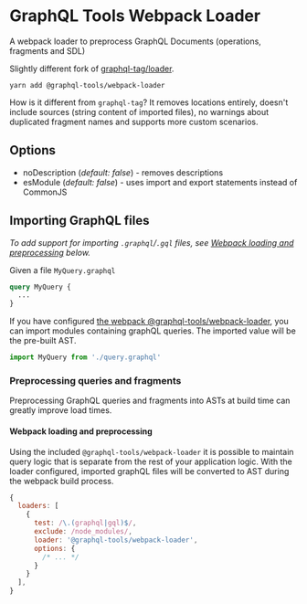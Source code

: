 # GraphQL Tools Webpack Loader

A webpack loader to preprocess GraphQL Documents (operations, fragments and SDL)

Slightly different fork of [graphql-tag/loader](https://github.com/apollographql/graphql-tag/pull/304).

    yarn add @graphql-tools/webpack-loader

How is it different from `graphql-tag`? It removes locations entirely, doesn't include sources (string content of imported files), no warnings about duplicated fragment names and supports more custom scenarios.

## Options

- noDescription (_default: false_) - removes descriptions
- esModule (_default: false_) - uses import and export statements instead of CommonJS

## Importing GraphQL files

_To add support for importing `.graphql`/`.gql` files, see [Webpack loading and preprocessing](#webpack-loading-and-preprocessing) below._

Given a file `MyQuery.graphql`

```graphql
query MyQuery {
  ...
}
```

If you have configured [the webpack @graphql-tools/webpack-loader](#webpack-loading-and-preprocessing), you can import modules containing graphQL queries. The imported value will be the pre-built AST.

```typescript
import MyQuery from './query.graphql'
```

### Preprocessing queries and fragments

Preprocessing GraphQL queries and fragments into ASTs at build time can greatly improve load times.

#### Webpack loading and preprocessing

Using the included `@graphql-tools/webpack-loader` it is possible to maintain query logic that is separate from the rest of your application logic. With the loader configured, imported graphQL files will be converted to AST during the webpack build process.

```js
{
  loaders: [
    {
      test: /\.(graphql|gql)$/,
      exclude: /node_modules/,
      loader: '@graphql-tools/webpack-loader',
      options: {
        /* ... */
      }
    }
  ],
}
```
